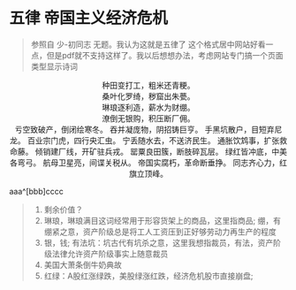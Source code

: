 # 五律 帝国主义经济危机
> 参照自 少-初同志 无题。我认为这就是五律了 
> 这个格式居中网站好看一点，但是pdf就不支持这样了。我以后想想办法，考虑网站专门搞一个页面类型显示诗词

<center>
种田变打工，粗米还青粳。<br/>
桑叶化罗绮，秽窟出朱甍。<br/>
琳琅逐利造，薪水为财绷。<br/>
潦倒无银购，积压断厂佣。<br/>
亏空致破产，倒闭绘寒冬。
吞并凝庞物，阴招铸巨亨。
手黑坑散户，目短弃尼龙。
百业宗门虎，四行央汇虫。
宁丢随水去，不送济民生。
通胀饮鸩事，扩张救命藤。
倾销建厂线，开矿驻兵戎。
罂粟良田簇，断肢碎瓦层。
绿红皆冲底，中美各弯弓。
航母卫星亮，间谍关税从。
帝国实腐朽，革命断垂挣。
同志齐心力，红旗立顶峰。
</center>

aaa^[bbb]cccc

> 1. 剩余价值？
> 1. 琳琅，琳琅满目这词经常用于形容货架上的商品，这里指商品; 绷，有绷紧之意，资产阶级总是将工人工资压到正好够劳动力再生产的程度
> 2. 银，钱; 有法坑：坑古代有坑杀之意，这里我想指裁员，有法，资产阶级法律允许资产阶级事实上随意裁员 
> 3. 美国大萧条倒牛奶典故
> 4. 红绿：A股红涨绿跌，美股绿涨红跌，经济危机股市直接崩盘; 
<!--stackedit_data:
eyJoaXN0b3J5IjpbLTIwOTkxMjY4NTksMTM3NzgwNzUyOSwtMT
A4MDkyODI2MCw0NzMxNzcwMzEsMTU1MTI3NTQ5MSwtMjA5OTM5
MDMzMywtMTAwNzM5MTk3OCwtMTQzMDgxNjA1NiwxMjE0NDAwNz
U2LDg2NDA2OTE1NywtMzc4Nzc2NTgzLDExMzIxOTU2NTAsLTU1
NjcwMjQ4OCw5MDU0NjEyNywxNTczMTM2MDAyLC0xMzg2MTc5MD
IzLC0yMTI4NDU3NTUxLDE0MzU3NTg4MCwxOTIxNjg0MzY4XX0=

-->